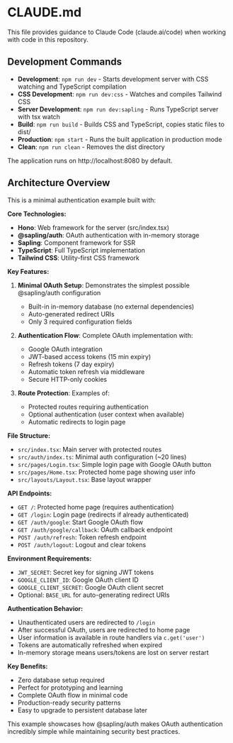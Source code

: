 # CLAUDE.md

This file provides guidance to Claude Code (claude.ai/code) when working with code in this repository.

## Development Commands

- **Development**: `npm run dev` - Starts development server with CSS watching and TypeScript compilation
- **CSS Development**: `npm run dev:css` - Watches and compiles Tailwind CSS
- **Server Development**: `npm run dev:sapling` - Runs TypeScript server with tsx watch
- **Build**: `npm run build` - Builds CSS and TypeScript, copies static files to dist/
- **Production**: `npm start` - Runs the built application in production mode
- **Clean**: `npm run clean` - Removes the dist directory

The application runs on http://localhost:8080 by default.

## Architecture Overview

This is a minimal authentication example built with:

**Core Technologies:**
- **Hono**: Web framework for the server (src/index.tsx)
- **@sapling/auth**: OAuth authentication with in-memory storage
- **Sapling**: Component framework for SSR
- **TypeScript**: Full TypeScript implementation
- **Tailwind CSS**: Utility-first CSS framework

**Key Features:**

1. **Minimal OAuth Setup**: Demonstrates the simplest possible @sapling/auth configuration
   - Built-in in-memory database (no external dependencies)
   - Auto-generated redirect URIs
   - Only 3 required configuration fields

2. **Authentication Flow**: Complete OAuth implementation with:
   - Google OAuth integration
   - JWT-based access tokens (15 min expiry)
   - Refresh tokens (7 day expiry) 
   - Automatic token refresh via middleware
   - Secure HTTP-only cookies

3. **Route Protection**: Examples of:
   - Protected routes requiring authentication
   - Optional authentication (user context when available)
   - Automatic redirects to login page

**File Structure:**
- `src/index.tsx`: Main server with protected routes
- `src/auth/index.ts`: Minimal auth configuration (~20 lines)
- `src/pages/Login.tsx`: Simple login page with Google OAuth button
- `src/pages/Home.tsx`: Protected home page showing user info
- `src/layouts/Layout.tsx`: Base layout wrapper

**API Endpoints:**
- `GET /`: Protected home page (requires authentication)
- `GET /login`: Login page (redirects if already authenticated)
- `GET /auth/google`: Start Google OAuth flow
- `GET /auth/google/callback`: OAuth callback endpoint
- `POST /auth/refresh`: Token refresh endpoint
- `POST /auth/logout`: Logout and clear tokens

**Environment Requirements:**
- `JWT_SECRET`: Secret key for signing JWT tokens
- `GOOGLE_CLIENT_ID`: Google OAuth client ID
- `GOOGLE_CLIENT_SECRET`: Google OAuth client secret
- Optional: `BASE_URL` for auto-generating redirect URIs

**Authentication Behavior:**
- Unauthenticated users are redirected to `/login`
- After successful OAuth, users are redirected to home page
- User information is available in route handlers via `c.get('user')`
- Tokens are automatically refreshed when expired
- In-memory storage means users/tokens are lost on server restart

**Key Benefits:**
- Zero database setup required
- Perfect for prototyping and learning
- Complete OAuth flow in minimal code
- Production-ready security patterns
- Easy to upgrade to persistent database later

This example showcases how @sapling/auth makes OAuth authentication incredibly simple while maintaining security best practices.